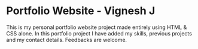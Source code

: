 # Portfolio Website - Vignesh J

This is my personal portfolio website project made entirely using HTML & CSS alone. In this portfolio project I have added my skills, previous projects and my contact details. Feedbacks are welcome.